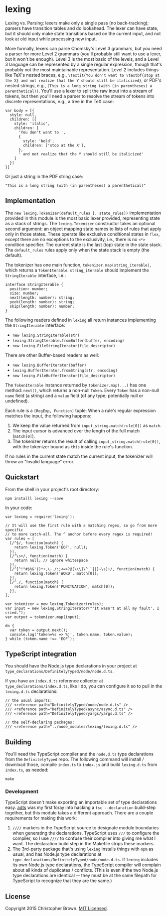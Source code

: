 # lexing

Lexing vs. Parsing: lexers make only a single pass (no back-tracking); parsers have transition tables and do lookahead. The lexer can have state, but it should only make state transitions based on the current input, and not look at old input while processing new input.

More formally, lexers can parse Chomsky's Level 3 grammars, but you need a parser for more Level 2 grammars (you'll probably still want to use a lexer, but it won't be enough). Level 3 is the most basic of the levels, and a Level 3 language can be represented by a single regular expression, though that's probably not the most maintainable representation. Level 2 includes things like TeX's nested braces, e.g., `\textit{You don't want to \textbf{stop at the X} and not realize that the Y should still be italicized}`, or PDF's nested strings, e.g., `(This is a long string (with (in parentheses) a parenthetical))`. You'll use a lexer to split the raw input into a stream of tokens, but then you'll need a parser to resolve the stream of tokens into discrete representations, e.g., a tree in the TeX case:

    var body = [{
      style: null,
      children: [{
        style: 'italic',
        children: [
          'You don't want to ',
          {
            style: 'bold',
            children: ['stop at the X'],
          },
          ' and not realize that the Y should still be italicized'
        ]
      }]
    }]

Or just a string in the PDF string case:

    "This is a long string (with (in parentheses) a parenthetical)"


## Implementation

The `new lexing.Tokenizer(default_rules [, state_rules])` implementation provided in this module is the most basic lexer provided, representing state as a stack of strings. The `lexing.Tokenizer` constructor takes an optional second argument: an object mapping state names to lists of rules that apply only in those states. These operate like exclusive conditional states in `flex`, except there are no exceptions to the exclusivity, i.e., there is no `<*>` condition specifier. The current state is the last (top) state in the state stack. The `default_rules` rules apply only when the state stack is empty (the default).

The tokenizer has one main function, `tokenizer.map(string_iterable)`, which returns a `TokenIterable`. `string_iterable` should implement the `StringIterable` interface, i.e.:

    interface StringIterable {
      position: number;
      size: number;
      next(length: number): string;
      peek(length: number): string;
      skip(length: number): number;
    }

The following readers defined in `lexing` all return instances implementing the `StringIterable` interface:

* `new lexing.StringIterable(str)`
* `lexing.StringIterable.fromBuffer(buffer, encoding)`
* `new lexing.FileStringIterator(file_descriptor)`

There are other Buffer-based readers as well:

* `new lexing.BufferIterator(buffer)`
* `lexing.BufferIterator.fromString(str, encoding)`
* `new lexing.FileBufferIterator(file_descriptor)`

The `TokenIterable` instance returned by `tokenizer.map(...)` has one method: `next()`, which returns a non-null `Token`.
Every `Token` has a non-null `name` field (a string) and a `value` field (of any type; potentially null or undefined).

Each rule is a `[RegExp, Function]` tuple. When a rule's regular expression matches the input, the following happens:

1. We keep the value returned from `input_string.match(rule[0])` as `match`.
2. The input cursor is advanced over the length of the full match (`match[0]`).
3. The tokenizer returns the result of calling `input_string.match(rule[0])`, with the tokenizer bound as `this` inside the rule's function.

If no rules in the current state match the current input, the tokenizer will throw an "Invalid language" error.


## Quickstart

From the shell in your project's root directory:

    npm installl lexing --save

In your code:

    var lexing = require('lexing');

    // It will use the first rule with a matching regex, so go from more specific
    // to more catch-all. The ^ anchor before every regex is required!
    var rules = [
      [/^$/, function(match) {
        return lexing.Token('EOF', null);
      }],
      [/^\s+/, function(match) {
        return null; // ignore whitespace
      }],
      [/^[^!"#$%&'()*+,\-./:;<=>?@[\\\]\^_`{|}~\s]+/, function(match) {
        return lexing.Token('WORD', match[0]);
      }],
      [/^./, function(match) {
        return lexing.Token('PUNCTUATION', match[0]);
      }],
    ];

    var tokenizer = new lexing.Tokenizer(rules);
    var input = new lexing.StringIterator("'It wasn't at all my fault', I cried.");
    var output = tokenizer.map(input);

    do {
      var token = output.next();
      console.log('token=%s => %j', token.name, token.value);
    } while (token.name !== 'EOF');


## TypeScript integration

You should have the Node.js type declarations in your project at `type_declarations/DefinitelyTyped/node/node.d.ts`.

If you have an `index.d.ts` reference collector at `type_declarations/index.d.ts`, like I do, you can configure it so to pull in the `lexing.d.ts` declarations:

    // the usual imports:
    /// <reference path="DefinitelyTyped/node/node.d.ts" />
    /// <reference path="DefinitelyTyped/async/async.d.ts" />
    /// <reference path="DefinitelyTyped/yargs/yargs.d.ts" />

    // the self-declaring packages:
    /// <reference path="../node_modules/lexing/lexing.d.ts" />


## Building

You'll need the TypeScript compiler and the `node.d.ts` type declarations from the `DefinitelyTyped` repo. The following command will install / download those, compile `index.ts` to `index.js` and build `lexing.d.ts` from `index.ts`, as needed:

    make


### Development

TypeScript doesn't make exporting an importable set of type declarations easy. [adts](https://github.com/chbrown/adts) was my first foray into hacking a `tsc --declaration` build-step together, but this module takes a different approach. There are a couple requirements for making this work:

1. `////` markers in the TypeScript source to designate module boundaries when generating the declarations. TypeScript uses `///` to configure the compiler, so I use `////` to confuse their compiler into giving me what I want. The declaration build step in the Makefile strips these markers.
2. The 3rd-party package that's using `lexing` installs things with `npm` as usual, and has Node.js type declarations at `type_declarations/DefinitelyTyped/node/node.d.ts`. If `lexing` includes its own Node.js type declarations, the TypeScript compiler will complain about all kinds of duplicates / conflicts. (This is even if the two Node.js type declarations are identical -- they must be at the same filepath for TypeScript to recognize that they are the same.)


## License

Copyright 2015 Christopher Brown. [MIT Licensed](http://chbrown.github.io/licenses/MIT/#2015).
